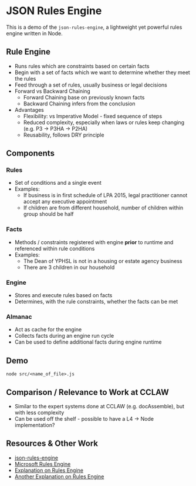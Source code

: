# JSON Rules Engine

This is a demo of the `json-rules-engine`, a lightweight yet powerful rules engine written in Node.

## Rule Engine

- Runs rules which are constraints based on certain facts
- Begin with a set of facts which we want to determine whether they meet the rules
- Feed through a set of rules, usually business or legal decisions
- Forward vs Backward Chaining
    - Forward Chaining base on previously known facts
    - Backward Chaining infers from the conclusion
- Advantages
    - Flexibility: vs Imperative Model - fixed sequence of steps
    - Reduced complexity, especially when laws or rules keep changing (e.g. P3 -> P3HA -> P2HA)
    - Reusability, follows DRY principle

## Components

### Rules

- Set of conditions and a single event
- Examples:
    - If business is in first schedule of LPA 2015, legal practitioner cannot accept any executive appointment
    - If children are from different household, number of children within group should be half

### Facts

- Methods / constraints registered with engine **prior** to runtime and referenced within rule conditions
- Examples:
    - The Dean of YPHSL is not in a housing or estate agency business
    - There are 3 children in our household

### Engine

- Stores and execute rules based on facts
- Determines, with the rule constraints, whether the facts can be met

### Almanac

- Act as cache for the engine
- Collects facts during an engine run cycle
- Can be used to define additional facts during engine runtime

## Demo

```console
node src/<name_of_file>.js
```

## Comparison / Relevance to Work at CCLAW

- Similar to the expert systems done at CCLAW (e.g. docAssemble), but with less complexity
- Can be used off the shelf - possible to have a L4 -> Node implementation?

## Resources & Other Work

- [json-rules-engine](https://github.com/CacheControl/json-rules-engine)
- [Microsoft Rules Engine](https://github.com/microsoft/RulesEngine)
- [Explanation on Rules Engine](https://martinfowler.com/bliki/RulesEngine.html)
- [Another Explanation on Rules Engine](http://www.mastertheboss.com/bpm/drools/what-is-a-rule-engine/)
